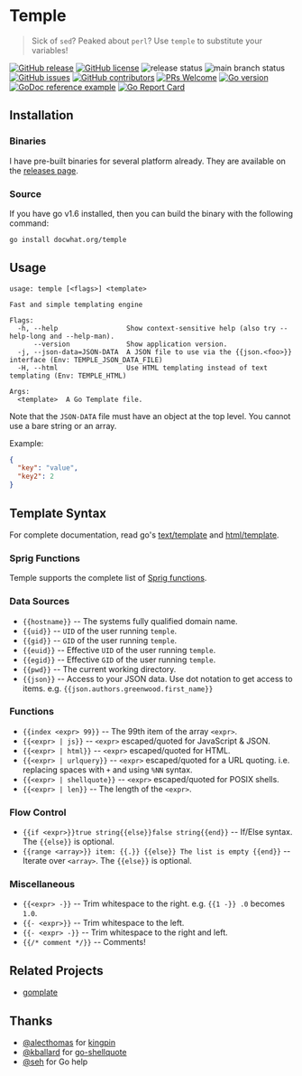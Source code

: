 # Temple

> Sick of `sed`? Peaked about `perl`? Use `temple` to substitute your variables!

[![GitHub release](https://img.shields.io/github/release/docwhat/temple.svg)](https://github.com/docwhat/temple/releases)
[![GitHub license](https://img.shields.io/github/license/docwhat/temple)](https://github.com/docwhat/temple/blob/master/LICENSE)
![release status](https://github.com/docwhat/temple/actions/workflows/release.yaml/badge.svg)
![main branch status](https://github.com/docwhat/temple/actions/workflows/checks.yaml/badge.svg?branch=main&event=push)
[![GitHub issues](https://img.shields.io/github/issues/docwhat/temple.svg)](https://github.com/docwhat/temple/issues)
[![GitHub contributors](https://img.shields.io/github/contributors/docwhat/temple.svg)](https://GitHub.com/docwhat/temple/graphs/contributors/)
[![PRs Welcome](https://img.shields.io/badge/PRs-welcome-brightgreen.svg?style=flat-square)](http://makeapullrequest.com)
[![Go version](https://img.shields.io/github/go-mod/go-version/docwhat/temple.svg)](https://github.com/docwhat/temple)
[![GoDoc reference example](https://img.shields.io/badge/godoc-reference-blue.svg)](https://godoc.org/docwhat.org/temple)
[![Go Report Card](https://goreportcard.com/badge/github.com/docwhat/temple)](https://goreportcard.com/report/docwhat.org/temple)


## Installation

### Binaries

I have pre-built binaries for several platform already. They are available on the [releases page](https://github.com/docwhat/temple/releases).

### Source

If you have go v1.6 installed, then you can build the binary with the following command:

```bash
go install docwhat.org/temple
```

## Usage

    usage: temple [<flags>] <template>

    Fast and simple templating engine

    Flags:
      -h, --help                 Show context-sensitive help (also try --help-long and --help-man).
          --version              Show application version.
      -j, --json-data=JSON-DATA  A JSON file to use via the {{json.<foo>}} interface (Env: TEMPLE_JSON_DATA_FILE)
      -H, --html                 Use HTML templating instead of text templating (Env: TEMPLE_HTML)

    Args:
      <template>  A Go Template file.

Note that the `JSON-DATA` file must have an object at the top level. You cannot use a bare string or an array.

Example:

```json
{
  "key": "value",
  "key2": 2
}
```

## Template Syntax

For complete documentation, read go's [text/template](https://golang.org/pkg/text/template/) and [html/template](https://golang.org/pkg/html/template/).

### Sprig Functions

Temple supports the complete list of [Sprig functions](http://masterminds.github.io/sprig/).

### Data Sources

* `{{hostname}}` -- The systems fully qualified domain name.
* `{{uid}}` -- `UID` of the user running `temple`.
* `{{gid}}` -- `GID` of the user running `temple`.
* `{{euid}}` -- Effective `UID` of the user running `temple`.
* `{{egid}}` -- Effective `GID` of the user running `temple`.
* `{{pwd}}` -- The current working directory.
* `{{json}}` -- Access to your JSON data. Use dot notation to get access to items. e.g. `{{json.authors.greenwood.first_name}}`

### Functions

* `{{index <expr> 99}}` -- The 99th item of the array `<expr>`.
* `{{<expr> | js}}` -- `<expr>` escaped/quoted for JavaScript & JSON.
* `{{<expr> | html}}` -- `<expr>` escaped/quoted for HTML.
* `{{<expr> | urlquery}}` -- `<expr>` escaped/quoted for a URL quoting. i.e. replacing spaces with `+` and using `%NN` syntax.
* `{{<expr> | shellquote}}` -- `<expr>` escaped/quoted for POSIX shells.
* `{{<expr> | len}}` -- The length of the `<expr>`.

### Flow Control

* `{{if <expr>}}true string{{else}}false string{{end}}` -- If/Else syntax. The `{{else}}` is optional.
* `{{range <array>}} item: {{.}} {{else}} The list is empty {{end}}` -- Iterate over `<array>`. The `{{else}}` is optional.

### Miscellaneous

* `{{<expr> -}}` -- Trim whitespace to the right. e.g. `{{1 -}} .0` becomes `1.0`.
* `{{- <expr>}}` -- Trim whitespace to the left.
* `{{- <expr> -}}` -- Trim whitespace to the right and left.
* `{{/* comment */}}` -- Comments!

## Related Projects

* [gomplate](https://github.com/hairyhenderson/gomplate)

## Thanks

* [@alecthomas](https://github.com/alecthomas) for [kingpin](https://github.com/alecthomas/kingpin)
* [@kballard](https://github.com/kballard) for [go-shellquote](https://github.com/kballard/go-shellquote)
* [@seh](https://github.com/seh) for Go help
